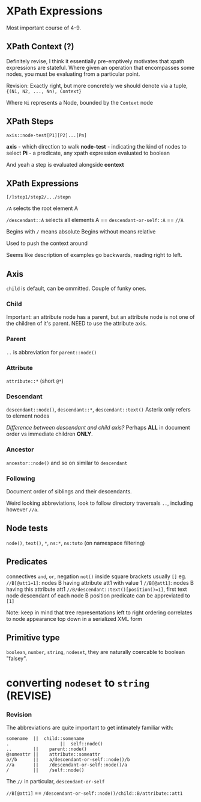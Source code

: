 # XPath Expressions
Most important course of 4-9.

## XPath Context (?)
Definitely revise, I think it essentially pre-emptively motivates that xpath expressions are stateful. Where given an operation that encompasses some nodes, you must be evaluating from a particular point.

Revision:
Exactly right, but more concretely we should denote via a tuple, 
`{(N1, N2, ..., Nn), Context}`

Where `Ni` represents a Node, bounded by the `Context` node

## XPath Steps
`axis::node-test[P1][P2]...[Pn]`

**axis** - which direction to walk
**node-test** - indicating the kind of nodes to select
**Pi** - a predicate, any xpath expression evaluated to boolean

And yeah a step is evaluated alongside **context**

## XPath Expressions
`[/]step1/step2/.../stepn`

`/A` selects the root element A

`/descendant::A` selects all elements A
== `descendant-or-self::A`
== `//A`

Begins with `/` means absolute
Begins without means relative

Used to push the context around

Seems like description of examples go backwards, reading right to left.

## Axis
`child` is default, can be ommitted. Couple of funky ones.

### Child
Important: an attribute node has a parent, but an attribute node is not one of the children of it's parent. NEED to use the attribute axis.

### Parent
`..` is abbreviation for `parent::node()`

### Attribute
`attribute::*` (short `@*`)

### Descendant
`descendant::node()`, `descendant::*`, `descendant::text()`
Asterix only refers to element nodes

_Difference between descendant and child axis?_ Perhaps **ALL** in document order vs immediate children **ONLY**.

### Ancestor
`ancestor::node()` and so on similar to `descendant`

### Following
Document order of siblings and their descendants.

Weird looking abbreviations, look to follow directory traversals `..`, including however `//a`.

## Node tests
`node()`, `text()`, `*`, `ns:*`, `ns:toto` (on namespace filtering)

## Predicates
connectives `and`, `or`, negation `not()`
inside square brackets usually `[]`
eg.
`//B[@att1=1]`: nodes B having attribute att1 with value 1
`//B[@att1]`: nodes B having this attribute att1
`//B/descendant::text()[position()=1]`, first text node descendant of each node B
position predicate can be appreviated to `[1]`

Note: keep in mind that tree representations left to right ordering correlates to node appearance top down in a serialized XML form 

## Primitive type
`boolean`, `number`, `string`, `nodeset`, they are naturally coercable to boolean "falsey".

# converting `nodeset` to `string` (REVISE)

### Revision
The abbreviations are quite important to get intimately familiar with:

```
somename  ||  child::somename
.					||	self::node()
..        ||	parent::node()
@someattr ||	attribute::someattr
a//b      ||	a/descendant-or-self::node()/b
//a       ||	/descendant-or-self::node()/a
/         ||	/self::node()
```

The `//` in particular, `descendant-or-self`

`//B[@att1]` == `/descendant-or-self::node()/child::B/attribute::att1`

